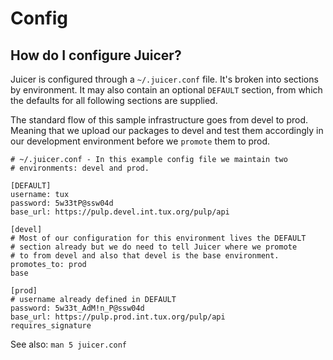 # Config

## How do I configure Juicer?

Juicer is configured through a `~/.juicer.conf` file. It's broken into
sections by environment. It may also contain an optional `DEFAULT`
section, from which the defaults for all following sections are
supplied.

The standard flow of this sample infrastructure goes from devel to
prod. Meaning that we upload our packages to devel and test them
accordingly in our development environment before we `promote` them to
prod.

    # ~/.juicer.conf - In this example config file we maintain two
    # environments: devel and prod.

    [DEFAULT]
    username: tux
    password: 5w33tP@ssw04d
    base_url: https://pulp.devel.int.tux.org/pulp/api

    [devel]
    # Most of our configuration for this environment lives the DEFAULT
    # section already but we do need to tell Juicer where we promote
    # to from devel and also that devel is the base environment.
    promotes_to: prod
    base

    [prod]
    # username already defined in DEFAULT
    password: 5w33t_AdM!n_P@ssw04d
    base_url: https://pulp.prod.int.tux.org/pulp/api
    requires_signature

See also: `man 5 juicer.conf`
